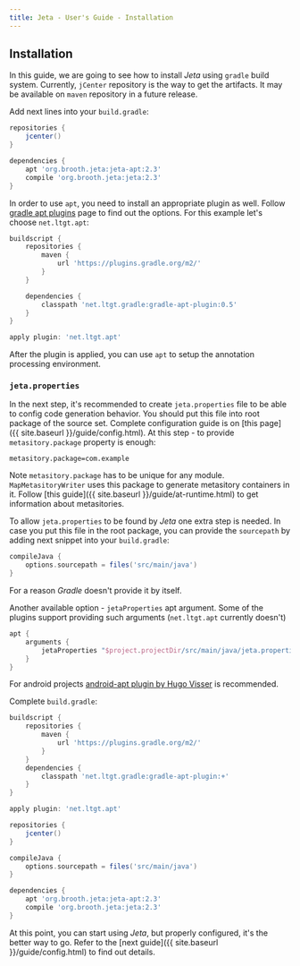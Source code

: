```yaml
---
title: Jeta - User's Guide - Installation
---
```


<div class="page-header">
  <h2>Installation</h2>
</div>

In this guide, we are going to see how to install *Jeta* using `gradle` build system. Currently, `jCenter` repository is the way to get the artifacts. It may be available on `maven` repository in a future release.

Add next lines into your `build.gradle`:

```groovy
repositories {
    jcenter()
}

dependencies {
    apt 'org.brooth.jeta:jeta-apt:2.3'
    compile 'org.brooth.jeta:jeta:2.3'
}
```

In order to use `apt`, you need to install an appropriate plugin as well. Follow [gradle apt plugins](https://plugins.gradle.org/search?term=apt) page to find out the options. For this example let's choose `net.ltgt.apt`:

```groovy
buildscript {
    repositories {
        maven {
            url 'https://plugins.gradle.org/m2/'
        }
    }

    dependencies {
        classpath 'net.ltgt.gradle:gradle-apt-plugin:0.5'
    }
}

apply plugin: 'net.ltgt.apt'
```

After the plugin is applied, you can use `apt` to setup the annotation processing environment.

### `jeta.properties`
In the next step, it's recommended to create `jeta.properties` file to be able to config code generation behavior. You should put this file into root package of the source set. Complete configuration guide is on [this page]({{ site.baseurl }}/guide/config.html). At this step - to provide `metasitory.package` property is enough:

```properties
metasitory.package=com.example
```

<span class="label label-info">Note</span> `metasitory.package` has to be unique for any module. `MapMetasitoryWriter` uses this package to generate metasitory containers in it. Follow [this guide]({{ site.baseurl }}/guide/at-runtime.html) to get information about metasitories.

To allow `jeta.properties` to be found by *Jeta* one extra step is needed. In case you put this file in the root package, you can provide the `sourcepath` by adding next snippet into your `build.gradle`:

```groovy
compileJava {
    options.sourcepath = files('src/main/java')
}
```

For a reason *Gradle* doesn't provide it by itself.

Another available option - `jetaProperties` apt argument. Some of the plugins support providing such arguments (`net.ltgt.apt` currently doesn't)

```groovy
apt {
    arguments {
        jetaProperties "$project.projectDir/src/main/java/jeta.properties"
    }
}
```

<div class="alert alert-success" role="alert">
For android projects <a href="https://bitbucket.org/hvisser/android-apt">android-apt plugin by Hugo Visser</a> is recommended.
</div>

Complete `build.gradle`:

```groovy
buildscript {
    repositories {
        maven {
            url 'https://plugins.gradle.org/m2/'
        }
    }
    dependencies {
        classpath 'net.ltgt.gradle:gradle-apt-plugin:+'
    }
}

apply plugin: 'net.ltgt.apt'

repositories {
    jcenter()
}

compileJava {
    options.sourcepath = files('src/main/java')
}

dependencies {
    apt 'org.brooth.jeta:jeta-apt:2.3'
    compile 'org.brooth.jeta:jeta:2.3'
}
```

At this point, you can start using *Jeta*, but properly configured, it's the better way to go. Refer to the [next guide]({{ site.baseurl }}/guide/config.html) to find out details.
